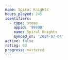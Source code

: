 ```yaml
---
name: Spiral Knights
hours_played: 245
identifiers:
  - type: steam
    appid: '99900'
    name: Spiral Knights
    synced_on: '2024-07-04'
active: false
rating: 63
progress: mastered
---
```


